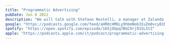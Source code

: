 ```yaml
---
title: "Programmatic Advertising"
pubDate: Jun 8 2022
description: "We will talk with Stefano Restelli, a manager at Zalando, about programmatic advertising. We will learn how the right content is delivered to the right target at the right time."
google: "https://podcasts.google.com/feed/aHR0cHM6Ly9hbmNob3IuZm0vcy81NWFhMTU5MC9wb2RjYXN0L3Jzcw/episode/OTNjNzg2MTEtNzAwMC00ZjI2LTkxYzItODY1MDkyOWFmODI3?sa=X&ved=0CAUQkfYCahcKEwj4t7CzpeyBAxUAAAAAHQAAAAAQHw"
spotify: "https://open.spotify.com/episode/165jOGpq7BGCOrj91SLStZ"
apple: "https://podcasts.apple.com/it/podcast/programmatic-advertising-how-to-deliver-the-right/id1562461080?i=1000565627184"
---
```

